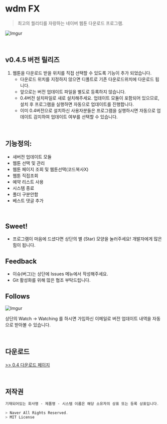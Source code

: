 # wdm FX
> 최고의 퀄리티를 자랑하는 네이버 웹툰 다운로드 프로그램.


![Imgur](https://i.imgur.com/AT9IiWE.png)

<br/>

## v0.4.5 버전 릴리즈

1. 웹툰을 다운로드 받을 위치를 직접 선택할 수 있도록 기능이 추가 되었습니다.
   - 다운로드 위치를 지정하지 않으면 디폴트로 기존 다운로드위치에 다운로드 됩니다.
   - 앞으로는 버전 업데이트 파일을 별도로 등록하지 않습니다.
   - 0.4버전 설치파일로 새로 설치해주세요. 업데이트 모듈이 포함되어 있으므로, 설치 후 프로그램을 실행하면 자동으로 업데이트를 진행합니다.
   - 이미 0.4버전으로 설치하신 사용자분들은 프로그램을 실행하시면 자동으로 업데이트 감지하여 업데이트 여부를 선택할 수 있습니다.

<br/>

## 기능정의:

* 새버전 업데이트 모듈
* 웹툰 선택 및 관리
* 웹툰 페이지 조회 및 웹툰선택(코드복사X)
* 웹툰 직접조회
* 예약 리스트 사용
* 시스템 종료
* 폴더 구분안함
* 베스트 댓글 추가

<br/>

## Sweet!

 * 프로그램이 마음에 드셨다면 상단의 별 (Star) 모양을 눌러주세요!
   개발자에게 많은 힘이 됩니다.
   
## Feedback

  * 이슈(버그)는 상단에 Issues 메뉴에서 작성해주세요.
  * Git 활성화를 위해 많은 협조 부탁드립니다.

## Follows

![Imgur](https://i.imgur.com/KYwTpoh.png) <br/>

상단의 Watch -> Watching 를 하시면 가입하신 이메일로 버전 업데이트 내역을 자동으로 받아볼 수 있습니다.


<br/>

## 다운로드
[>> 0.4 다운로드 페이지](https://github.com/kimyearho/WebtoonDownloadManager/releases/tag/0.4)

<br/>

## 저작권
```javascript
기재되어있는 회사명 · 제품명 · 시스템 이름은 해당 소유자의 상표 또는 등록 상표입니다.

> Naver All Rights Reserved.
> MIT License
```
